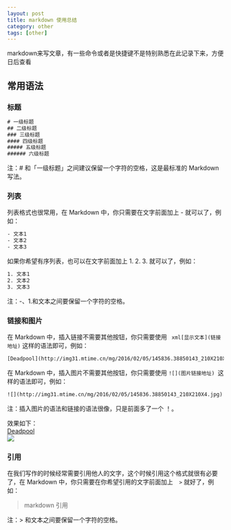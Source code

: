 ```yaml
---
layout: post
title: markdown 使用总结
category: other
tags: [other]
---
```


markdown来写文章，有一些命令或者是快捷键不是特别熟悉在此记录下来，方便日后查看


## 常用语法
### 标题
```  xml
# 一级标题
## 二级标题
### 三级标题
#### 四级标题
##### 五级标题
###### 六级标题
``` 
注：# 和「一级标题」之间建议保留一个字符的空格，这是最标准的 Markdown 写法。

### 列表

列表格式也很常用，在 Markdown 中，你只需要在文字前面加上 - 就可以了，例如：
```  xml
- 文本1
- 文本2
- 文本3
``` 
如果你希望有序列表，也可以在文字前面加上 1. 2. 3. 就可以了，例如：
```  xml
1. 文本1
2. 文本2
3. 文本3
``` 
注：-、1.和文本之间要保留一个字符的空格。

### 链接和图片
在 Markdown 中，插入链接不需要其他按钮，你只需要使用 ```  xml[显示文本](链接地址) ``` 这样的语法即可，例如：
```  xml
[Deadpool](http://img31.mtime.cn/mg/2016/02/05/145836.38850143_210X210X4.jpg)
``` 
在 Markdown 中，插入图片不需要其他按钮，你只需要使用 ``` ![](图片链接地址)  ```这样的语法即可，例如：
```  xml
![](http://img31.mtime.cn/mg/2016/02/05/145836.38850143_210X210X4.jpg)
```
注：插入图片的语法和链接的语法很像，只是前面多了一个 ！。

效果如下：<br />
[Deadpool](http://img31.mtime.cn/mg/2016/02/05/145836.38850143_210X210X4.jpg)<br />
![](http://img31.mtime.cn/mg/2016/02/05/145836.38850143_210X210X4.jpg)

### 引用
在我们写作的时候经常需要引用他人的文字，这个时候引用这个格式就很有必要了，在 Markdown 中，你只需要在你希望引用的文字前面加上```   > ``` 就好了，例如：

> markdown 引用

注：> 和文本之间要保留一个字符的空格。

